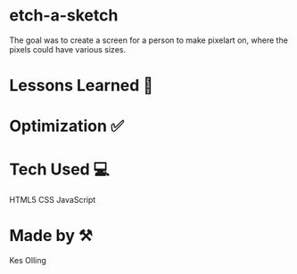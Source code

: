# etch-a-sketch 

The goal was to create a screen for a person to make pixelart on, where the pixels could have various sizes.

# Lessons Learned 💭

# Optimization ✅

# Tech Used 💻
HTML5 CSS JavaScript

# Made by ⚒️
Kes Olling